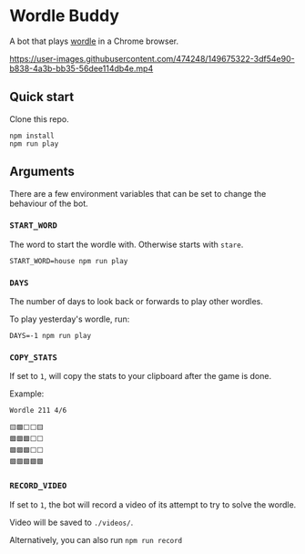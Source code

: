 # Wordle Buddy

A bot that plays [wordle](https://www.powerlanguage.co.uk/wordle/) in a Chrome browser.

https://user-images.githubusercontent.com/474248/149675322-3df54e90-b838-4a3b-bb35-56dee114db4e.mp4

## Quick start

Clone this repo.

```
npm install
npm run play
```

## Arguments

There are a few environment variables that can be set to change the behaviour of the bot.

### `START_WORD`

The word to start the wordle with.
Otherwise starts with `stare`.

```
START_WORD=house npm run play
```

### `DAYS`

The number of days to look back or forwards to play other wordles.

To play yesterday's wordle, run:

```
DAYS=-1 npm run play
```

### `COPY_STATS`

If set to `1`, will copy the stats to your clipboard after the game is done.

Example:

```
Wordle 211 4/6

🟨🟩⬜⬜🟨
🟩🟩🟩⬜⬜
🟩🟩🟩⬜⬜
🟩🟩🟩🟩🟩
```

### `RECORD_VIDEO`

If set to `1`, the bot will record a video of its attempt to try to solve the wordle.

Video will be saved to `./videos/`.

Alternatively, you can also run `npm run record`
